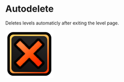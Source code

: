 # Autodelete

Deletes levels automaticly after exiting the level page.

<img src="logo.png" width="150" alt="the mod's logo" />
